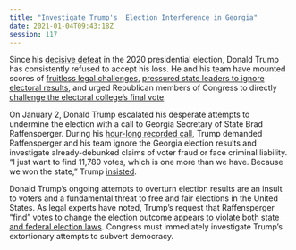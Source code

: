 ```yaml
---
title: "Investigate Trump's  Election Interference in Georgia"
date: 2021-01-04T09:43:18Z
session: 117
---
```

Since his [decisive defeat](https://www.nbcnews.com/politics/2020-election/blog/2020-11-07-trump-biden-election-results-n1246882) in the 2020 presidential election, Donald Trump has consistently refused to accept his loss. He and his team have mounted scores of [fruitless legal challenges](https://www.businessinsider.com/trump-campaign-lawsuits-election-results-2020-11), [pressured state leaders to ignore electoral results](https://www.nytimes.com/2020/12/08/us/politics/trump-pennsylvania-house-speaker.html), and urged Republican members of Congress to directly [challenge the electoral college’s final vote]( https://www.washingtonpost.com/politics/senators-challenge-election/2021/01/02/81a4e5c4-4c7d-11eb-a9d9-1e3ec4a928b9_story.html). 

On January 2, Donald Trump escalated his desperate attempts to undermine the election with a call to Georgia Secretary of State Brad Raffensperger. During his [hour-long recorded call](https://www.washingtonpost.com/politics/trump-raffensperger-call-transcript-georgia-vote/2021/01/03/2768e0cc-4ddd-11eb-83e3-322644d82356_story.html?itid=lk_inline_manual_3), Trump demanded Raffensperger and his team ignore the Georgia election results and investigate already-debunked claims of voter fraud or face criminal liability. “I just want to find 11,780 votes, which is one more than we have. Because we won the state,” Trump [insisted](https://www.washingtonpost.com/politics/trump-raffensperger-call-georgia-vote/2021/01/03/d45acb92-4dc4-11eb-bda4-615aaefd0555_story.html).  

Donald Trump’s ongoing attempts to overturn election results are an insult to voters and a fundamental threat to free and fair elections in the United States. As legal experts have noted, Trump’s request that Raffensperger “find” votes to change the election outcome [appears to violate both state and federal election laws](https://www.nytimes.com/2021/01/03/us/politics/trump-call-georgia.html). Congress must immediately investigate Trump’s extortionary attempts to subvert democracy.   
